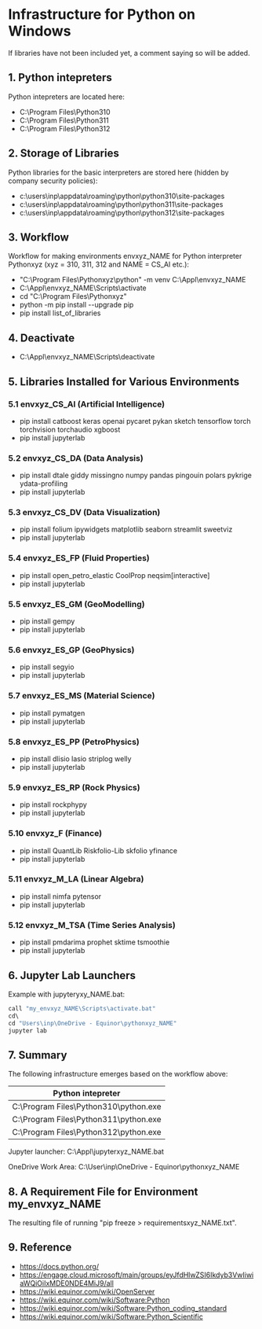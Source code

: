 # Infrastructure for Python on Windows

If libraries have not been included yet, a comment saying so will be added.

## 1. Python intepreters

Python intepreters are located here:
- C:\Program Files\Python310
- C:\Program Files\Python311
- C:\Program Files\Python312

## 2. Storage of Libraries

Python libraries for the basic interpreters are stored here (hidden by company security policies):
- c:\users\inp\appdata\roaming\python\python310\site-packages
- c:\users\inp\appdata\roaming\python\python311\site-packages
- c:\users\inp\appdata\roaming\python\python312\site-packages

## 3. Workflow

Workflow for making environments envxyz_NAME for Python interpreter Pythonxyz (xyz = 310, 311, 312 and NAME = CS_AI etc.):
- "C:\Program Files\Pythonxyz\python" -m venv C:\Appl\envxyz_NAME
- C:\Appl\envxyz_NAME\Scripts\activate
- cd "C:\Program Files\Pythonxyz"
- python -m pip install --upgrade pip
- pip install list_of_libraries

## 4. Deactivate
- C:\Appl\envxyz_NAME\Scripts\deactivate

## 5. Libraries Installed for Various Environments

### 5.1 envxyz_CS_AI (Artificial Intelligence)
- pip install catboost keras openai pycaret pykan sketch tensorflow torch torchvision torchaudio xgboost
- pip install jupyterlab

### 5.2 envxyz_CS_DA (Data Analysis)
- pip install dtale giddy missingno numpy pandas pingouin polars pykrige ydata-profiling 
- pip install jupyterlab

### 5.3 envxyz_CS_DV (Data Visualization)
- pip install folium ipywidgets matplotlib seaborn streamlit sweetviz 
- pip install jupyterlab

### 5.4 envxyz_ES_FP (Fluid Properties)
- pip install open_petro_elastic CoolProp neqsim[interactive]
- pip install jupyterlab

### 5.5 envxyz_ES_GM (GeoModelling)
- pip install gempy
- pip install jupyterlab

### 5.6 envxyz_ES_GP (GeoPhysics)
- pip install segyio
- pip install jupyterlab

### 5.7 envxyz_ES_MS (Material Science)
- pip install pymatgen
- pip install jupyterlab

### 5.8 envxyz_ES_PP (PetroPhysics)
- pip install dlisio lasio striplog welly
- pip install jupyterlab

### 5.9 envxyz_ES_RP (Rock Physics)
- pip install rockphypy 
- pip install jupyterlab

### 5.10 envxyz_F (Finance)
- pip install QuantLib Riskfolio-Lib skfolio yfinance
- pip install jupyterlab

### 5.11 envxyz_M_LA (Linear Algebra) 
- pip install nimfa pytensor
- pip install jupyterlab

### 5.12 envxyz_M_TSA (Time Series Analysis)
- pip install pmdarima prophet sktime tsmoothie
- pip install jupyterlab

## 6. Jupyter Lab Launchers

Example with jupyteryxy_NAME.bat:
```python
call "my_envxyz_NAME\Scripts\activate.bat"
cd\ 
cd "Users\inp\OneDrive - Equinor\pythonxyz_NAME"
jupyter lab
```

## 7. Summary

The following infrastructure emerges based on the workflow above:

| Python intepreter                     | 
| ------------------------------------- | 
| C:\Program Files\Python310\python.exe | 
| C:\Program Files\Python311\python.exe |
| C:\Program Files\Python312\python.exe | 

Jupyter launcher: C:\Appl\jupyterxyz_NAME.bat

OneDrive Work Area: C:\User\inp\OneDrive - Equinor\pythonxyz_NAME

## 8. A Requirement File for Environment my_envxyz_NAME

The resulting file of running "pip freeze > requirementsxyz_NAME.txt".

## 9. Reference

- https://docs.python.org/
- https://engage.cloud.microsoft/main/groups/eyJfdHlwZSI6Ikdyb3VwIiwiaWQiOiIxMDE0NDE4MiJ9/all
- https://wiki.equinor.com/wiki/OpenServer
- https://wiki.equinor.com/wiki/Software:Python
- https://wiki.equinor.com/wiki/Software:Python_coding_standard
- https://wiki.equinor.com/wiki/Software:Python_Scientific

